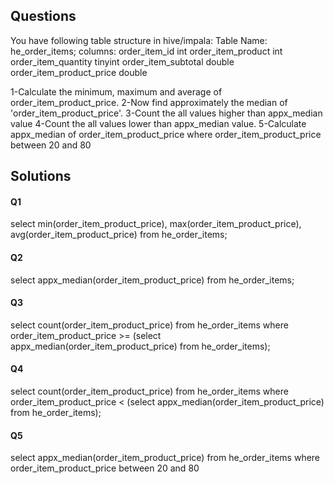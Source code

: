 ## Questions
You have following table structure in hive/impala: Table Name: he_order_items; columns: order_item_id int order_item_product int order_item_quantity tinyint order_item_subtotal double order_item_product_price double

1-Calculate the minimum, maximum and average of order_item_product_price.
2-Now find approximately the median of 'order_item_product_price'.
3-Count the all values higher than appx_median value
4-Count the all values lower than appx_median value.
5-Calculate appx_median of order_item_product_price where order_item_product_price between 20 and 80

## Solutions

#### Q1 
select min(order_item_product_price), max(order_item_product_price), avg(order_item_product_price) from he_order_items;
#### Q2 
select appx_median(order_item_product_price) from he_order_items;
#### Q3 
select count(order_item_product_price) from he_order_items where order_item_product_price >= (select appx_median(order_item_product_price) from he_order_items);
#### Q4 
select count(order_item_product_price) from he_order_items where order_item_product_price < (select appx_median(order_item_product_price) from he_order_items);
#### Q5
select appx_median(order_item_product_price) from he_order_items where order_item_product_price between 20 and 80 
